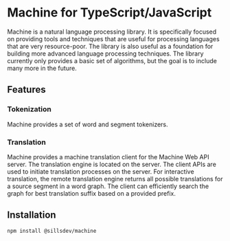 # Machine for TypeScript/JavaScript

Machine is a natural language processing library. It is specifically focused on providing tools and techniques that are useful for processing languages that are very resource-poor. The library is also useful as a foundation for building more advanced language processing techniques. The library currently only provides a basic set of algorithms, but the goal is to include many more in the future.

## Features

### Tokenization

Machine provides a set of word and segment tokenizers.

### Translation

Machine provides a machine translation client for the Machine Web API server. The translation engine is located on the server. The client APIs are used to initiate translation processes on the server. For interactive translation, the remote translation engine returns all possible translations for a source segment in a word graph. The client can efficiently search the graph for best translation suffix based on a provided prefix.

## Installation

```sh
npm install @sillsdev/machine
```
